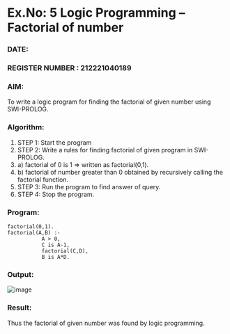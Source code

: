 # Ex.No: 5   Logic Programming – Factorial of number   
### DATE:                                                                            
### REGISTER NUMBER : 212221040189
### AIM: 
To  write  a logic program for finding the factorial of given number using SWI-PROLOG. 
### Algorithm:
1. STEP 1: Start the program
2. STEP 2:  Write a rules for finding factorial of given program in SWI-PROLOG.
3.   a)	factorial of 0 is 1 => written as factorial(0,1).
4.   b)	factorial of number greater than 0 obtained by recursively calling the factorial    function.
5. STEP 3: Run the program  to find answer of  query.
6. STEP 4: Stop the program.

### Program:
```
factorial(0,1).
factorial(A,B) :-  
           A > 0, 
           C is A-1,
           factorial(C,D),
           B is A*D.
```

### Output:


![image](https://github.com/AntonyJohnKennady/AI_Lab_2023-24/assets/127506261/241a2351-dc7d-4b95-a726-fb15a13059be)


### Result:
Thus the factorial of given number was found by logic programming. 
